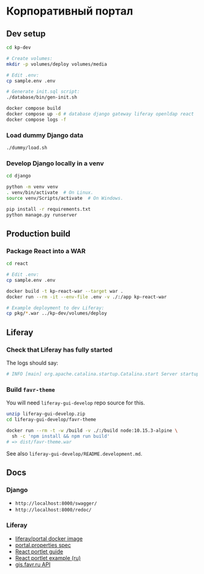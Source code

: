 # Корпоративный портал

## Dev setup

```sh
cd kp-dev

# Create volumes:
mkdir -p volumes/deploy volumes/media

# Edit .env:
cp sample.env .env

# Generate init.sql script:
./database/bin/gen-init.sh

docker compose build
docker compose up -d # database django gateway liferay openldap react
docker compose logs -f
```

### Load dummy Django data

```sh
./dummy/load.sh
```

### Develop Django locally in a venv

```sh
cd django

python -m venv venv
. venv/bin/activate  # On Linux.
source venv/Scripts/activate  # On Windows.

pip install -r requirements.txt
python manage.py runserver
```

## Production build

### Package React into a WAR

```sh
cd react

# Edit .env:
cp sample.env .env

docker build -t kp-react-war --target war .
docker run --rm -it --env-file .env -v ./:/app kp-react-war

# Example deployment to dev Liferay:
cp pkg/*.war ../kp-dev/volumes/deploy
```

## Liferay

### Check that Liferay has fully started

The logs should say:

```sh
# INFO [main] org.apache.catalina.startup.Catalina.start Server startup in 123456 ms
```

### Build `favr-theme`

You will need `liferay-gui-develop` repo source for this.

```sh
unzip liferay-gui-develop.zip
cd liferay-gui-develop/favr-theme

docker run --rm -t -w /build -v ./:/build node:10.15.3-alpine \
  sh -c 'npm install && npm run build'
# => dist/favr-theme.war
```

See also `liferay-gui-develop/README.development.md`.

## Docs

### Django

- `http://localhost:8000/swagger/`
- `http://localhost:8000/redoc/`

### Liferay

- [liferay/portal docker image](https://hub.docker.com/r/liferay/portal)
- [portal.properties spec](https://github.com/liferay/liferay-portal/blob/master/portal-impl/src/portal.properties)
- [React portlet guide](https://help.liferay.com/hc/en-us/articles/360017888032-Using-React-in-Your-Portlets)
- [React portlet example (ru)](https://github.com/Allorion/liferay-react-portlet)
- [gis.favr.ru API](https://gis.favr.ru/api/jsonws)
